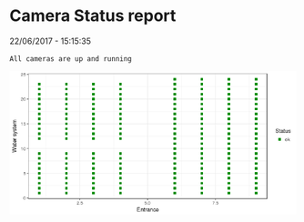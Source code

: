 Camera Status report
================
22/06/2017 - 15:15:35

    All cameras are up and running

![](camreport_files/figure-markdown_github/unnamed-chunk-2-1.png)
